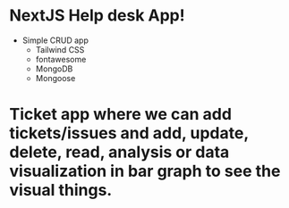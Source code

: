 # NextJS Help desk App!

- Simple CRUD app
  - Tailwind CSS
  - fontawesome
  - MongoDB
  - Mongoose

# Ticket app where we can add tickets/issues and add, update, delete, read, analysis or data visualization in bar graph to see the visual things.

